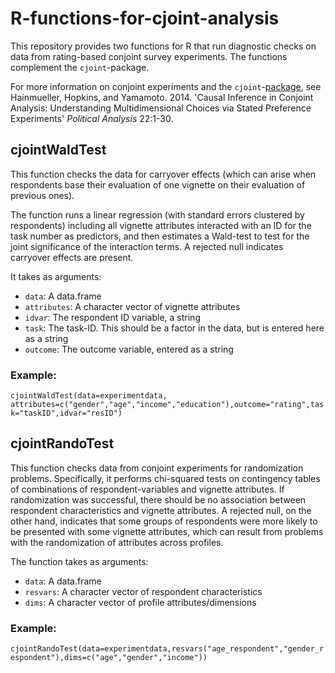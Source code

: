# R-functions-for-cjoint-analysis

This repository provides two functions for R that run diagnostic checks on data from rating-based conjoint survey experiments. The functions complement the `cjoint`-package.

For more information on conjoint experiments and the `cjoint`-[package](https://rdrr.io/cran/cjoint/man/cjoint-package.html), see Hainmueller, Hopkins, and Yamamoto. 2014. 'Causal Inference in Conjoint Analysis: Understanding Multidimensional Choices via Stated Preference Experiments' *Political Analysis* 22:1-30.

## cjointWaldTest

This function checks the data for carryover effects (which can arise when respondents base their evaluation of one vignette on their evaluation of previous ones).

The function runs a linear regression (with standard errors clustered by respondents) including all vignette attributes interacted with an ID for the task number as predictors, and then estimates a Wald-test to test for the joint significance of the interaction terms. A rejected null indicates carryover effects are present.

It takes as arguments:
* `data`: A data.frame
* `attributes`: A character vector of vignette attributes
* `idvar`: The respondent ID variable, a string
* `task`: The task-ID. This should be a factor in the data, but is entered here as a string
* `outcome`: The outcome variable, entered as a string

### Example:
`cjointWaldTest(data=experimentdata, attributes=c("gender","age","income","education"),outcome="rating",task="taskID",idvar="resID")`

## cjointRandoTest

This function checks data from conjoint experiments for randomization problems. Specifically, it performs chi-squared tests on contingency tables of combinations of respondent-variables and vignette attributes. If randomization was successful, there should be no association between respondent characteristics and vignette attributes. A rejected null, on the other hand, indicates that some groups of respondents were more likely to be presented with some vignette attributes, which can result from problems with the randomization of attributes across profiles.

The function takes as arguments:
* `data`: A data.frame
* `resvars`: A character vector of respondent characteristics
* `dims`: A character vector of profile attributes/dimensions

### Example:
`cjointRandoTest(data=experimentdata,resvars("age_respondent","gender_respondent"),dims=c("age","gender","income"))`
